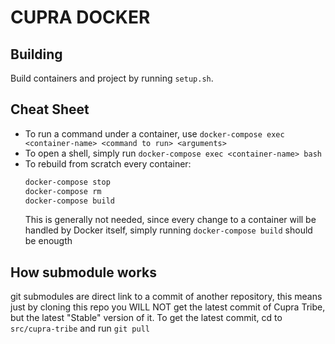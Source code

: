 # CUPRA DOCKER

## Building
Build containers and project by running `setup.sh`.

## Cheat Sheet
- To run a command under a container, use `docker-compose exec <container-name> <command to run> <arguments>`
- To open a shell, simply run `docker-compose exec <container-name> bash`
- To rebuild from scratch every container:
  ```bash
  docker-compose stop
  docker-compose rm
  docker-compose build
  ```
  This is generally not needed, since every change to a container will be handled by Docker itself, simply running `docker-compose build` should be enougth

## How submodule works
git submodules are direct link to a commit of another repository, this means just by cloning this repo you WILL NOT get the latest commit of Cupra Tribe, but the latest "Stable" version of it.
To get the latest commit, cd to `src/cupra-tribe` and run `git pull`
